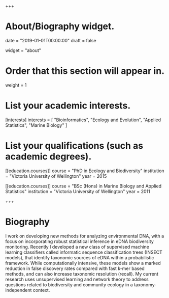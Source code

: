 +++
# About/Biography widget.

date = "2019-01-01T00:00:00"
draft = false

widget = "about"

# Order that this section will appear in.
weight = 1

# List your academic interests.
[interests]
  interests = [
    "Bioinformatics",
    "Ecology and Evolution",
    "Applied Statistics",
    "Marine Biology"
  ]

# List your qualifications (such as academic degrees).
[[education.courses]]
  course = "PhD in Ecology and Biodiversity"
  institution = "Victoria University of Wellington"
  year = 2015

[[education.courses]]
  course = "BSc (Hons) in Marine Biology and Applied Statistics"
  institution = "Victoria University of Wellington"
  year = 2011
 
+++

# Biography
I work on developing new methods for analyzing environmental DNA, with a focus on incorporating robust statistical inference in eDNA biodiversity monitoring. Recently I developed a new class of supervised machine learning classifiers called informatic sequence classification trees (INSECT models), 
that identify taxonomic sources of eDNA within a probabilistic framework. While computationally intensive, 
these models show a marked reduction in false discovery rates compared with fast k-mer based methods, and can also increase taxonomic resolution (recall). My current research uses unsupervised learning and network theory to address questions related to biodiversity and community ecology in a taxonomy-independent context.


